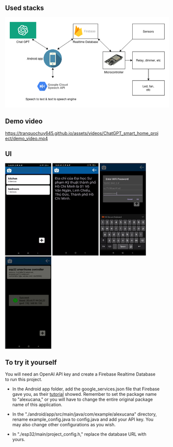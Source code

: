 
## Used stacks
<img style="background-color:white;padding:15px" src="./img/overview.png"></img>

## Demo video

https://tranquochuy645.github.io/assets/videos/ChatGPT_smart_home_project/demo_video.mp4

## UI

<img style="height:300px; width:150px;" src="./img/result1.png"></img>
<img style="height:300px; width:150px;"  src="./img/result2.png"></img>
<img style="height:300px; width:150px;"  src="./img/result3.png"></img>
<img style="height:300px; width:150px;"  src="./img/result4.png"></img>

## To try it yourself

You will need an OpenAI API key and create a Firebase Realtime Database to run this project.

-  In the Android app folder, add the google_services.json file that Firebase gave you, as their [tutorial](https://www.youtube.com/watch?v=jbHfJpoOzkI) showed. Remember to set the package name to "alexucana," or you will have to change the entire original package name of this application.

-  In the "./android/app/src/main/java/com/example/alexucana" directory, rename example_config.java to config.java and add your API key. You may also change other configurations as you wish.

-  In "./esp32/main/project_config.h," replace the database URL with yours.

